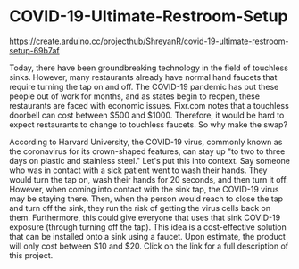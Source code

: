 # COVID-19-Ultimate-Restroom-Setup
https://create.arduino.cc/projecthub/ShreyanR/covid-19-ultimate-restroom-setup-69b7af

Today, there have been groundbreaking technology in the field of touchless sinks. However, many restaurants already have normal hand faucets that require turning the tap on and off. The COVID-19 pandemic has put these people out of work for months, and as states begin to reopen, these restaurants are faced with economic issues. Fixr.com notes that a touchless doorbell can cost between $500 and $1000. Therefore, it would be hard to expect restaurants to change to touchless faucets. So why make the swap?

According to Harvard University, the COVID-19 virus, commonly known as the coronavirus for its crown-shaped features, can stay up "to two to three days on plastic and stainless steel." Let's put this into context. Say someone who was in contact with a sick patient went to wash their hands. They would turn the tap on, wash their hands for 20 seconds, and then turn it off. However, when coming into contact with the sink tap, the COVID-19 virus may be staying there. Then, when the person would reach to close the tap and turn off the sink, they run the risk of getting the virus cells back on them. Furthermore, this could give everyone that uses that sink COVID-19 exposure (through turning off the tap). This idea is a cost-effective solution that can be installed onto a sink using a faucet. Upon estimate, the product will only cost between $10 and $20. Click on the link for a full description of this project.

